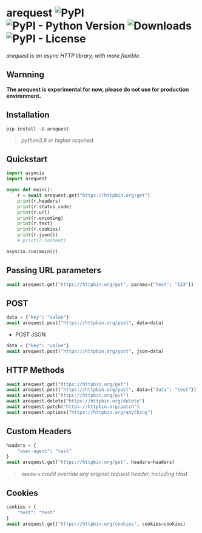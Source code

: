 # arequest ![PyPI](https://img.shields.io/pypi/v/arequest) ![PyPI - Python Version](https://img.shields.io/pypi/pyversions/arequest) ![Downloads](https://pepy.tech/badge/arequest) ![PyPI - License](https://img.shields.io/pypi/l/arequest)

_arequest is an async HTTP library, with more flexible._  


## Warnning

**The arequest is experimental for now, please do not use for production environment.**


## Installation

`pip install -U arequest`  
  
> *python3.8 or higher required.*  


## Quickstart

``` python
import asyncio
import arequest

async def main():
    r = await arequest.get("https://httpbin.org/get")
    print(r.headers)
    print(r.status_code)
    print(r.url)
    print(r.encoding)
    print(r.text)
    print(r.cookies)
    print(r.json())
    # print(r.content)

asyncio.run(main())
```


## Passing URL parameters

``` python
await arequest.get("https://httpbin.org/get", params={"test": "123"})
```


## POST

``` python
data = {"key": "value"}
await arequest.post("https://httpbin.org/post", data=data)
```

- POST JSON

``` python
data = {"key": "value"}
await arequest.post("https://httpbin.org/post", json=data)
```


## HTTP Methods

``` python
await arequest.get("https://httpbin.org/get")
await arequest.post("https://httpbin.org/post", data={"data": "test"})
await arequest.put("https://httpbin.org/put")
await arequest.delete("https://httpbin.org/delete")
await arequest.patch("https://httpbin.org/patch")
await arequest.options("https://httpbin.org/anything")
```

## Custom Headers

``` python
headers = {
    "user-agent": "test"
}
await arequest.get("https://httpbin.org/get", headers=headers)
```

> *`headers` could override any original request header, including Host*


## Cookies

``` python
cookies = {
    "test": "test"
}
await arequest.get("https://httpbin.org/cookies", cookies=cookies)
```







